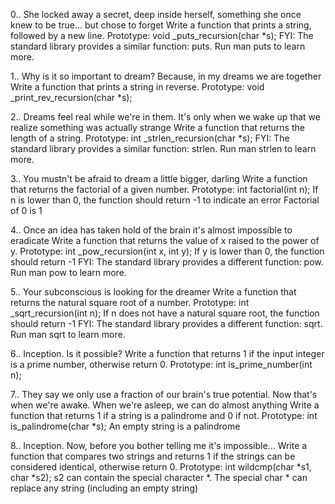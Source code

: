 0.. She locked away a secret, deep inside herself, something she once knew to be true... but chose to forget Write a function that prints a string, followed by a new line. Prototype: void _puts_recursion(char *s); FYI: The standard library provides a similar function: puts. Run man puts to learn more.



1.. Why is it so important to dream? Because, in my dreams we are together Write a function that prints a string in reverse. Prototype: void _print_rev_recursion(char *s);



2.. Dreams feel real while we're in them. It's only when we wake up that we realize something was actually strange Write a function that returns the length of a string. Prototype: int _strlen_recursion(char *s); FYI: The standard library provides a similar function: strlen. Run man strlen to learn more.



3.. You mustn't be afraid to dream a little bigger, darling Write a function that returns the factorial of a given number. Prototype: int factorial(int n); If n is lower than 0, the function should return -1 to indicate an error Factorial of 0 is 1



4.. Once an idea has taken hold of the brain it's almost impossible to eradicate Write a function that returns the value of x raised to the power of y. Prototype: int _pow_recursion(int x, int y); If y is lower than 0, the function should return -1 FYI: The standard library provides a different function: pow. Run man pow to learn more.



5.. Your subconscious is looking for the dreamer Write a function that returns the natural square root of a number. Prototype: int _sqrt_recursion(int n); If n does not have a natural square root, the function should return -1 FYI: The standard library provides a different function: sqrt. Run man sqrt to learn more.



6.. Inception. Is it possible? Write a function that returns 1 if the input integer is a prime number, otherwise return 0. Prototype: int is_prime_number(int n);



7.. They say we only use a fraction of our brain's true potential. Now that's when we're awake. When we're asleep, we can do almost anything Write a function that returns 1 if a string is a palindrome and 0 if not. Prototype: int is_palindrome(char *s); An empty string is a palindrome



8.. Inception. Now, before you bother telling me it's impossible... Write a function that compares two strings and returns 1 if the strings can be considered identical, otherwise return 0. Prototype: int wildcmp(char *s1, char *s2); s2 can contain the special character *. The special char * can replace any string (including an empty string)
